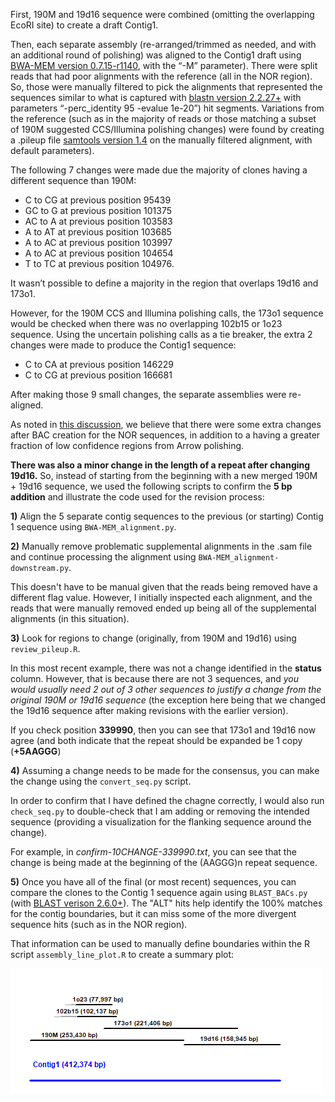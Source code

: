 First, 190M and 19d16 sequence were combined (omitting the overlapping EcoRI site) to create a draft Contig1.

Then, each separate assembly (re-arranged/trimmed as needed, and with an additional round of polishing) was aligned to the Contig1 draft using [BWA-MEM version 0.7.15-r1140](https://sourceforge.net/projects/bio-bwa/files/), with the “-M” parameter).  There were split reads that had poor alignments with the reference (all in the NOR region).  So, those were manually filtered to pick the alignments that represented the sequences similar to what is captured with [blastn version 2.2.27+](https://ftp.ncbi.nlm.nih.gov/blast/executables/blast+/2.2.27/) with parameters “-perc_identity 95 -evalue 1e-20”) hit segments.  Variations from the reference (such as in the majority of reads or those matching a subset of 190M suggested CCS/Illumina polishing changes) were found by creating  a .pileup file [samtools version 1.4](https://github.com/samtools/samtools/releases/tag/1.4) on the manually filtered alignment, with default parameters). 

The following 7 changes were made due the majority of clones having a different sequence than 190M:
 - C to CG at previous position 95439
 - GC to G at previous position 101375
 - AC to A at previous position 103583
 - A to AT at previous position 103685
 - A to AC at previous position 103997
 - A to AC at previous position 104654
 - T to TC at previous position 104976.
 
 It wasn’t possible to define a majority in the region that overlaps 19d16 and 173o1.
 
 However, for the 190M CCS and Illumina polishing calls, the 173o1 sequence would be checked when there was no overlapping 102b15 or 1o23 sequence.  Using the uncertain polishing calls as a tie breaker, the extra 2 changes were made to produce the Contig1 sequence: 
 
  - C to CA at previous position 146229
  - C to CG at previous position 166681

After making those 9 small changes, the separate assemblies were re-aligned.

As noted in [this discussion](https://github.com/marbl/canu/issues/1841), we believe that there were some extra changes after BAC creation for the NOR sequences, in addition to a having a greater fraction of low confidence regions from Arrow polishing.

**There was also a minor change in the length of a repeat after changing 19d16.**  So, instead of starting from the beginning with a new merged 190M + 19d16 sequence, we used the following scripts to confirm the **5 bp addition** and illustrate the code used for the revision process:

**1)** Align the 5 separate contig sequences to the previous (or starting) Contig 1 sequence using `BWA-MEM_alignment.py`.

**2)** Manually remove problematic supplemental alignments in the .sam file and continue processing the alignment using `BWA-MEM_alignment-downstream.py`.

This doesn't have to be manual given that the reads being removed have a different flag value.  However, I initially inspected each alignment, and the reads that were manually removed ended up being all of the supplemental alignments (in this situation).

**3)** Look for regions to change (originally, from 190M and 19d16) using `review_pileup.R`.

In this most recent example, there was not a change identified in the **status** column.  However, that is because there are not 3 sequences, and *you would usually need 2 out of 3 other sequences to justify a change from the original 190M or 19d16 sequence* (the exception here being that we changed the 19d16 sequence after making revisions with the earlier version).

If you check position **339990**, then you can see that 173o1 and 19d16 now agree (and both indicate that the repeat should be expanded be 1 copy (**+5AAGGG**)

**4)** Assuming a change needs to be made for the consensus, you can make the change using the `convert_seq.py` script.

In order to confirm that I have defined the chagne correctly, I would also run `check_seq.py` to double-check that I am adding or removing the intended sequence (providing a visualization for the flanking sequence around the change).

For example, in *confirm-10CHANGE-339990.txt*, you can see that the change is being made at the beginning of the (AAGGG)n repeat sequence.

**5)** Once you have all of the final (or most recent) sequences, you can compare the clones to the Contig 1 sequence again using `BLAST_BACs.py` (with [BLAST verison 2.6.0+](https://ftp.ncbi.nlm.nih.gov/blast/executables/blast+/2.6.0/)).  The "ALT" hits help identify the 100% matches for the contig boundaries, but it can miss some of the more divergent sequence hits (such as in the NOR region).

That information can be used to manually define boundaries within the R script `assembly_line_plot.R` to create a summary plot:

![Clone Contribution to Contig 1](Contig1_BLAST_matches.png "Clone Contribution to Contig 1")